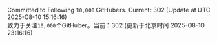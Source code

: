 Committed to Following `10,000` GitHubers. Current: <!-- FOLLOWING_COUNT -->302<!-- FOLLOWING_COUNT --> (Update at UTC <!-- LAST_UPDATED -->2025-08-10 15:16:16<!-- LAST_UPDATED -->)<br>
致力于关注`10,000`个GitHuber。当前：<!-- FOLLOWING_COUNT -->302<!-- FOLLOWING_COUNT --> (更新于北京时间 <!-- LAST_UPDATED_CST -->2025-08-10 23:16:16<!-- LAST_UPDATED_CST -->)
